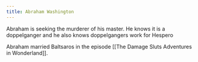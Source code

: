 ```yaml
---
title: Abraham Washington
---
```


Abraham is seeking the murderer of his master. He knows it is a doppelganger and he also knows doppelgangers work for Hespero


Abraham married Baltsaros in the episode [[The Damage Sluts Adventures in Wonderland]].